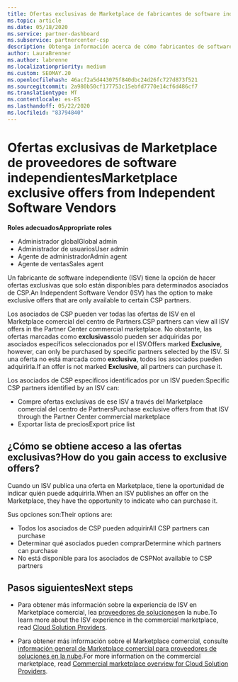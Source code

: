 ```yaml
---
title: Ofertas exclusivas de Marketplace de fabricantes de software independientes
ms.topic: article
ms.date: 05/18/2020
ms.service: partner-dashboard
ms.subservice: partnercenter-csp
description: Obtenga información acerca de cómo fabricantes de software independientes (ISV) hacen que determinadas ofertas sean exclusivas y solo estén disponibles para asociados de CSP específicos.
author: LauraBrenner
ms.author: labrenne
ms.localizationpriority: medium
ms.custom: SEOMAY.20
ms.openlocfilehash: 46acf2a5d443075f840dbc24d26fc727d873f521
ms.sourcegitcommit: 2a980b50cf177753c15ebfd7770e14cf6d486cf7
ms.translationtype: MT
ms.contentlocale: es-ES
ms.lasthandoff: 05/22/2020
ms.locfileid: "83794840"
---
```

# <a name="marketplace-exclusive-offers-from-independent-software-vendors"></a><span data-ttu-id="c7df5-103">Ofertas exclusivas de Marketplace de proveedores de software independientes</span><span class="sxs-lookup"><span data-stu-id="c7df5-103">Marketplace exclusive offers from Independent Software Vendors</span></span>

<span data-ttu-id="c7df5-104">**Roles adecuados**</span><span class="sxs-lookup"><span data-stu-id="c7df5-104">**Appropriate roles**</span></span>

- <span data-ttu-id="c7df5-105">Administrador global</span><span class="sxs-lookup"><span data-stu-id="c7df5-105">Global admin</span></span>
- <span data-ttu-id="c7df5-106">Administrador de usuarios</span><span class="sxs-lookup"><span data-stu-id="c7df5-106">User admin</span></span>
- <span data-ttu-id="c7df5-107">Agente de administrador</span><span class="sxs-lookup"><span data-stu-id="c7df5-107">Admin agent</span></span>
- <span data-ttu-id="c7df5-108">Agente de ventas</span><span class="sxs-lookup"><span data-stu-id="c7df5-108">Sales agent</span></span>

<span data-ttu-id="c7df5-109">Un fabricante de software independiente (ISV) tiene la opción de hacer ofertas exclusivas que solo están disponibles para determinados asociados de CSP.</span><span class="sxs-lookup"><span data-stu-id="c7df5-109">An Independent Software Vendor (ISV) has the option to make exclusive offers that are only available to certain CSP partners.</span></span>

<span data-ttu-id="c7df5-110">Los asociados de CSP pueden ver todas las ofertas de ISV en el Marketplace comercial del centro de Partners.</span><span class="sxs-lookup"><span data-stu-id="c7df5-110">CSP partners can view all ISV offers in the Partner Center commercial marketplace.</span></span> <span data-ttu-id="c7df5-111">No obstante, las ofertas marcadas como **exclusivas**solo pueden ser adquiridas por asociados específicos seleccionados por el ISV.</span><span class="sxs-lookup"><span data-stu-id="c7df5-111">Offers marked **Exclusive**, however, can only be purchased by specific partners selected by the ISV.</span></span> <span data-ttu-id="c7df5-112">Si una oferta no está marcada como **exclusiva**, todos los asociados pueden adquirirla.</span><span class="sxs-lookup"><span data-stu-id="c7df5-112">If an offer is not marked **Exclusive**, all partners can purchase it.</span></span>

<span data-ttu-id="c7df5-113">Los asociados de CSP específicos identificados por un ISV pueden:</span><span class="sxs-lookup"><span data-stu-id="c7df5-113">Specific CSP partners identified by an ISV can:</span></span>

- <span data-ttu-id="c7df5-114">Compre ofertas exclusivas de ese ISV a través del Marketplace comercial del centro de Partners</span><span class="sxs-lookup"><span data-stu-id="c7df5-114">Purchase exclusive offers from that ISV through the Partner Center commercial marketplace</span></span>
- <span data-ttu-id="c7df5-115">Exportar lista de precios</span><span class="sxs-lookup"><span data-stu-id="c7df5-115">Export price list</span></span>

## <a name="how-do-you-gain-access-to-exclusive-offers"></a><span data-ttu-id="c7df5-116">¿Cómo se obtiene acceso a las ofertas exclusivas?</span><span class="sxs-lookup"><span data-stu-id="c7df5-116">How do you gain access to exclusive offers?</span></span>

<span data-ttu-id="c7df5-117">Cuando un ISV publica una oferta en Marketplace, tiene la oportunidad de indicar quién puede adquirirla.</span><span class="sxs-lookup"><span data-stu-id="c7df5-117">When an ISV publishes an offer on the Marketplace, they have the opportunity to indicate who can purchase it.</span></span>

<span data-ttu-id="c7df5-118">Sus opciones son:</span><span class="sxs-lookup"><span data-stu-id="c7df5-118">Their options are:</span></span>

- <span data-ttu-id="c7df5-119">Todos los asociados de CSP pueden adquirir</span><span class="sxs-lookup"><span data-stu-id="c7df5-119">All CSP partners can purchase</span></span>
- <span data-ttu-id="c7df5-120">Determinar qué asociados pueden comprar</span><span class="sxs-lookup"><span data-stu-id="c7df5-120">Determine which partners can purchase</span></span>
- <span data-ttu-id="c7df5-121">No está disponible para los asociados de CSP</span><span class="sxs-lookup"><span data-stu-id="c7df5-121">Not available to CSP partners</span></span>

## <a name="next-steps"></a><span data-ttu-id="c7df5-122">Pasos siguientes</span><span class="sxs-lookup"><span data-stu-id="c7df5-122">Next steps</span></span>

- <span data-ttu-id="c7df5-123">Para obtener más información sobre la experiencia de ISV en Marketplace comercial, lea [proveedores de soluciones](https://docs.microsoft.com/azure/marketplace/cloud-solution-providers)en la nube.</span><span class="sxs-lookup"><span data-stu-id="c7df5-123">To learn more about the ISV experience in the commercial marketplace, read [Cloud Solution Providers](https://docs.microsoft.com/azure/marketplace/cloud-solution-providers).</span></span>

- <span data-ttu-id="c7df5-124">Para obtener más información sobre el Marketplace comercial, consulte [información general de Marketplace comercial para proveedores de soluciones en la nube](csp-commercial-marketplace-overview.md).</span><span class="sxs-lookup"><span data-stu-id="c7df5-124">For more information on the commercial marketplace, read [Commercial marketplace overview for Cloud Solution Providers](csp-commercial-marketplace-overview.md).</span></span>
